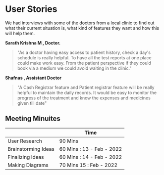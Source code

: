 # User Stories

We had interviews with some of the doctors from a local clinic to find out what their current situation is, what kind of features they want and how this will help them.

**Sarath Krishna M , Doctor.**

> "As a doctor having easy access to patient history, check a day's schedule is really helpful. To have all the test reports at one place could make work easy. From the patient perspective if they could book via a medium we could avoid waiting in the clinic."

**Shafnas , Assistant Doctor**

> "A Cash Registrar feature and Patient registrar feature will be really helpful to maintain the daily records. It would be easy to monitor the progress of the treatment and know the expenses and medicines given till date"

## Meeting Minuites 

|                |Time                        
|----------------|-------------------------------
|User Research | 90 Mins      
|Brainstorming Ideas        |60 Mins : 13 - Feb - 2022      
|Finalizing Ideas         | 60 Mins : 14 - Feb - 2022
|Making Diagrams       | 70 Mins 15 : Feb - 2022
